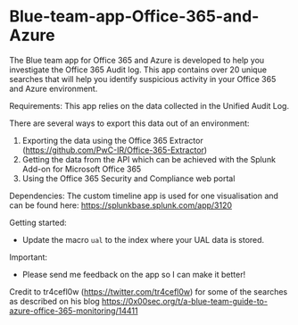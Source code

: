 # Blue-team-app-Office-365-and-Azure
The Blue team app for Office 365 and Azure is developed to help you investigate the Office 365 Audit log. This app contains over 20 unique searches that will help you identify suspicious activity in your Office 365 and Azure environment.

Requirements:
This app relies on the data collected in the Unified Audit Log.

There are several ways to export this data out of an environment:
1. Exporting the data using the Office 365 Extractor (https://github.com/PwC-IR/Office-365-Extractor)
2. Getting the data from the API which can be achieved with the Splunk Add-on for Microsoft Office 365
3. Using the Office 365 Security and Compliance web portal

Dependencies:
The custom timeline app is used for one visualisation and can be found here:
https://splunkbase.splunk.com/app/3120

Getting started:
- Update the macro `ual` to the index where your UAL data is stored.

Important:
- Please send me feedback on the app so I can make it better!

Credit to tr4cefl0w (https://twitter.com/tr4cefl0w) for some of the searches as described on his blog https://0x00sec.org/t/a-blue-team-guide-to-azure-office-365-monitoring/14411
